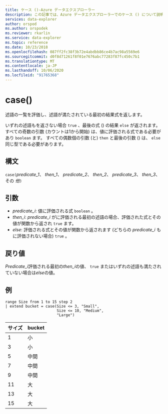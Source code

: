 ```yaml
---
title: ケース ()-Azure データエクスプローラー
description: この記事では、Azure データエクスプローラーでのケース () について説明します。
services: data-explorer
author: orspod
ms.author: orspodek
ms.reviewer: rkarlin
ms.service: data-explorer
ms.topic: reference
ms.date: 10/23/2018
ms.openlocfilehash: 087ff2fc38f3b72e4abdbb86ce4b7ac98a5569e6
ms.sourcegitcommit: d0f8d71261f8f01e7676abc77283f87fc450c7b1
ms.translationtype: MT
ms.contentlocale: ja-JP
ms.lasthandoff: 10/06/2020
ms.locfileid: "91765368"
---
```

# <a name="case"></a>case()

述語の一覧を評価し、述語が満たされている最初の結果式を返します。

いずれの述語もを返さない場合 `true` 、最後の式 () の結果 `else` が返されます。
すべての奇数の引数 (カウントは1から開始) は、値に評価される式である必要があり  `boolean` ます。
すべての偶数個の引数 (と) `then` と最後の引数 () は、 `else` 同じ型である必要があります。

## <a name="syntax"></a>構文

`case(`*predicate_1*、 *then_1*、 *predicate_2*、 *then_2*、 *predicate_3*、 *then_3*、その *他*`)`

## <a name="arguments"></a>引数

* *predicate_i*: 値に評価される式 `boolean` 。
* *then_i*: *predicate_i* がに評価される最初の述語の場合、評価された式とその値が関数から返され `true` ます。
* *else*: 評価される式とその値が関数から返されます (どちらの *predicate_i* もに評価されない場合) `true` 。

## <a name="returns"></a>戻り値

*Predicate_i*評価される最初の*then_i*の値、 `true` またはいずれの述語も満たされていない場合は*else*の値。

## <a name="example"></a>例

<!-- csl: https://help.kusto.windows.net:443/Samples -->
```kusto
range Size from 1 to 15 step 2
| extend bucket = case(Size <= 3, "Small", 
                       Size <= 10, "Medium", 
                       "Large")
```

|サイズ|bucket|
|---|---|
|1|小|
|3|小|
|5|中間|
|7|中間|
|9|中間|
|11|大|
|13|大|
|15|大|
